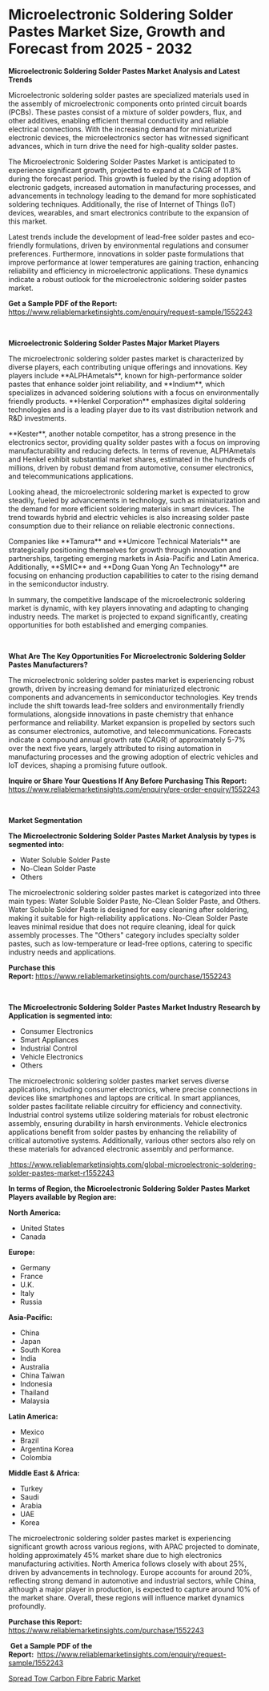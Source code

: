 <p><h1>Microelectronic Soldering Solder Pastes Market Size, Growth and Forecast from 2025 - 2032</h1></p><p><strong>Microelectronic Soldering Solder Pastes Market Analysis and Latest Trends</strong></p>
<p><p>Microelectronic soldering solder pastes are specialized materials used in the assembly of microelectronic components onto printed circuit boards (PCBs). These pastes consist of a mixture of solder powders, flux, and other additives, enabling efficient thermal conductivity and reliable electrical connections. With the increasing demand for miniaturized electronic devices, the microelectronics sector has witnessed significant advances, which in turn drive the need for high-quality solder pastes.</p><p>The Microelectronic Soldering Solder Pastes Market is anticipated to experience significant growth, projected to expand at a CAGR of 11.8% during the forecast period. This growth is fueled by the rising adoption of electronic gadgets, increased automation in manufacturing processes, and advancements in technology leading to the demand for more sophisticated soldering techniques. Additionally, the rise of Internet of Things (IoT) devices, wearables, and smart electronics contribute to the expansion of this market.</p><p>Latest trends include the development of lead-free solder pastes and eco-friendly formulations, driven by environmental regulations and consumer preferences. Furthermore, innovations in solder paste formulations that improve performance at lower temperatures are gaining traction, enhancing reliability and efficiency in microelectronic applications. These dynamics indicate a robust outlook for the microelectronic soldering solder pastes market.</p></p>
<p><strong>Get a Sample PDF of the Report:&nbsp;</strong> <a href="https://www.reliablemarketinsights.com/enquiry/request-sample/1552243?utm_campaign=1789&utm_medium=2&utm_source=Github&utm_content=ia&utm_term=01022025&utm_id=microelectronic-soldering-solder-pastes">https://www.reliablemarketinsights.com/enquiry/request-sample/1552243</a></p>
<p>&nbsp;</p>
<p><strong>Microelectronic Soldering Solder Pastes Major Market Players</strong></p>
<p><p>The microelectronic soldering solder pastes market is characterized by diverse players, each contributing unique offerings and innovations. Key players include **ALPHAmetals**, known for high-performance solder pastes that enhance solder joint reliability, and **Indium**, which specializes in advanced soldering solutions with a focus on environmentally friendly products. **Henkel Corporation** emphasizes digital soldering technologies and is a leading player due to its vast distribution network and R&D investments.</p><p>**Kester**, another notable competitor, has a strong presence in the electronics sector, providing quality solder pastes with a focus on improving manufacturability and reducing defects. In terms of revenue, ALPHAmetals and Henkel exhibit substantial market shares, estimated in the hundreds of millions, driven by robust demand from automotive, consumer electronics, and telecommunications applications.</p><p>Looking ahead, the microelectronic soldering market is expected to grow steadily, fueled by advancements in technology, such as miniaturization and the demand for more efficient soldering materials in smart devices. The trend towards hybrid and electric vehicles is also increasing solder paste consumption due to their reliance on reliable electronic connections.</p><p>Companies like **Tamura** and **Umicore Technical Materials** are strategically positioning themselves for growth through innovation and partnerships, targeting emerging markets in Asia-Pacific and Latin America. Additionally, **SMIC** and **Dong Guan Yong An Technology** are focusing on enhancing production capabilities to cater to the rising demand in the semiconductor industry.</p><p>In summary, the competitive landscape of the microelectronic soldering market is dynamic, with key players innovating and adapting to changing industry needs. The market is projected to expand significantly, creating opportunities for both established and emerging companies.</p></p>
<p>&nbsp;</p>
<p><strong>What Are The Key Opportunities For Microelectronic Soldering Solder Pastes Manufacturers?</strong></p>
<p><p>The microelectronic soldering solder pastes market is experiencing robust growth, driven by increasing demand for miniaturized electronic components and advancements in semiconductor technologies. Key trends include the shift towards lead-free solders and environmentally friendly formulations, alongside innovations in paste chemistry that enhance performance and reliability. Market expansion is propelled by sectors such as consumer electronics, automotive, and telecommunications. Forecasts indicate a compound annual growth rate (CAGR) of approximately 5-7% over the next five years, largely attributed to rising automation in manufacturing processes and the growing adoption of electric vehicles and IoT devices, shaping a promising future outlook.</p></p>
<p><strong>Inquire or Share Your Questions If Any Before Purchasing This Report:</strong> <a href="https://www.reliablemarketinsights.com/enquiry/pre-order-enquiry/1552243?utm_campaign=1789&utm_medium=2&utm_source=Github&utm_content=ia&utm_term=01022025&utm_id=microelectronic-soldering-solder-pastes">https://www.reliablemarketinsights.com/enquiry/pre-order-enquiry/1552243</a></p>
<p>&nbsp;</p>
<p><strong>Market Segmentation</strong></p>
<p><strong>The Microelectronic Soldering Solder Pastes Market Analysis by types is segmented into:</strong></p>
<p><ul><li>Water Soluble Solder Paste</li><li>No-Clean Solder Paste</li><li>Others</li></ul></p>
<p><p>The microelectronic soldering solder pastes market is categorized into three main types: Water Soluble Solder Paste, No-Clean Solder Paste, and Others. Water Soluble Solder Paste is designed for easy cleaning after soldering, making it suitable for high-reliability applications. No-Clean Solder Paste leaves minimal residue that does not require cleaning, ideal for quick assembly processes. The "Others" category includes specialty solder pastes, such as low-temperature or lead-free options, catering to specific industry needs and applications.</p></p>
<p><strong>Purchase this Report:&nbsp;</strong><a href="https://www.reliablemarketinsights.com/purchase/1552243?utm_campaign=1789&utm_medium=2&utm_source=Github&utm_content=ia&utm_term=01022025&utm_id=microelectronic-soldering-solder-pastes">https://www.reliablemarketinsights.com/purchase/1552243</a></p>
<p>&nbsp;</p>
<p><strong>The Microelectronic Soldering Solder Pastes Market Industry Research by Application is segmented into:</strong></p>
<p><ul><li>Consumer Electronics</li><li>Smart Appliances</li><li>Industrial Control</li><li>Vehicle Electronics</li><li>Others</li></ul></p>
<p><p>The microelectronic soldering solder pastes market serves diverse applications, including consumer electronics, where precise connections in devices like smartphones and laptops are critical. In smart appliances, solder pastes facilitate reliable circuitry for efficiency and connectivity. Industrial control systems utilize soldering materials for robust electronic assembly, ensuring durability in harsh environments. Vehicle electronics applications benefit from solder pastes by enhancing the reliability of critical automotive systems. Additionally, various other sectors also rely on these materials for advanced electronic assembly and performance.</p></p>
<p><a href="https://www.reliablemarketinsights.com/global-microelectronic-soldering-solder-pastes-market-r1552243?utm_campaign=1789&utm_medium=2&utm_source=Github&utm_content=ia&utm_term=01022025&utm_id=microelectronic-soldering-solder-pastes">&nbsp;https://www.reliablemarketinsights.com/global-microelectronic-soldering-solder-pastes-market-r1552243</a></p>
<p><strong>In terms of Region, the Microelectronic Soldering Solder Pastes Market Players available by Region are:</strong></p>
<p>
    <p> <strong> North America: </strong>
        <ul>
            <li>United States</li>
            <li>Canada</li>
        </ul>
        </p> 
    <p> <strong> Europe: </strong>
        <ul>
            <li>Germany</li>
            <li>France</li>
            <li>U.K.</li>
            <li>Italy</li>
            <li>Russia</li>
        </ul>
        </p> 
    <p> <strong> Asia-Pacific: </strong>
        <ul>
            <li>China</li>
            <li>Japan</li>
            <li>South Korea</li>
            <li>India</li>
            <li>Australia</li>
            <li>China Taiwan</li>
            <li>Indonesia</li>
            <li>Thailand</li>
            <li>Malaysia</li>
        </ul>
        </p> 
    <p> <strong> Latin America: </strong>
        <ul>
            <li>Mexico</li>
            <li>Brazil</li>
            <li>Argentina Korea</li>
            <li>Colombia</li>
        </ul>
        </p> 
    <p> <strong> Middle East & Africa: </strong>
        <ul>
            <li>Turkey</li>
            <li>Saudi</li>
            <li>Arabia</li>
            <li>UAE</li>
            <li>Korea</li>
        </ul>
    </p>
    </p>
<p><p>The microelectronic soldering solder pastes market is experiencing significant growth across various regions, with APAC projected to dominate, holding approximately 45% market share due to high electronics manufacturing activities. North America follows closely with about 25%, driven by advancements in technology. Europe accounts for around 20%, reflecting strong demand in automotive and industrial sectors, while China, although a major player in production, is expected to capture around 10% of the market share. Overall, these regions will influence market dynamics profoundly.</p></p>
<p><strong>Purchase this Report: </strong><a href="https://www.reliablemarketinsights.com/purchase/1552243?utm_campaign=1789&utm_medium=2&utm_source=Github&utm_content=ia&utm_term=01022025&utm_id=microelectronic-soldering-solder-pastes">https://www.reliablemarketinsights.com/purchase/1552243</a></p>
<p>&nbsp;<strong>Get a Sample PDF of the Report:&nbsp;&nbsp;</strong><a href="https://www.reliablemarketinsights.com/enquiry/request-sample/1552243?utm_campaign=1789&utm_medium=2&utm_source=Github&utm_content=ia&utm_term=01022025&utm_id=microelectronic-soldering-solder-pastes">https://www.reliablemarketinsights.com/enquiry/request-sample/1552243</a></p>
<p><strong></strong></p>
<p><p><a href="https://github.com/marlanamarvn/Market-Research-Report-List-1/blob/main/spread-tow-carbon-fibre-fabric-market.md?utm_campaign=1789&utm_medium=2&utm_source=Github&utm_content=ia&utm_term=01022025&utm_id=microelectronic-soldering-solder-pastes">Spread Tow Carbon Fibre Fabric Market</a></p></p>